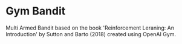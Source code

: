 # Gym Bandit

Multi Armed Bandit based on the book 'Reinforcement Leraning: An Introduction' by Sutton and Barto (2018) created using OpenAI Gym.
